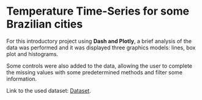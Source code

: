 # Temperature Time-Series for some Brazilian cities

For this introductory project using **Dash and Plotly**, a brief analysis of the data was performed and it was displayed three graphics models: lines, box plot and histograms.

Some controls were also added to the data, allowing the user to complete the missing values with some predetermined methods and filter some information.

Link to the used dataset: [Dataset](https://www.kaggle.com/datasets/volpatto/temperature-timeseries-for-some-brazilian-cities).
